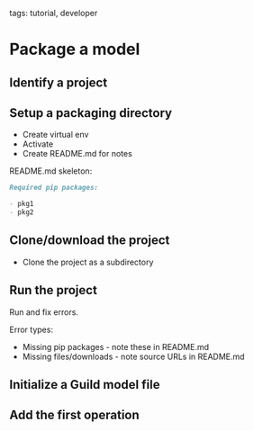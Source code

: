tags: tutorial, developer

# Package a model

## Identify a project

## Setup a packaging directory

- Create virtual env
- Activate
- Create README.md for notes

README.md skeleton:

``` markdown
Required pip packages:

- pkg1
- pkg2

```

## Clone/download the project

- Clone the project as a subdirectory

## Run the project

Run and fix errors.

Error types:

- Missing pip packages - note these in README.md
- Missing files/downloads - note source URLs in README.md

## Initialize a Guild model file

## Add the first operation
